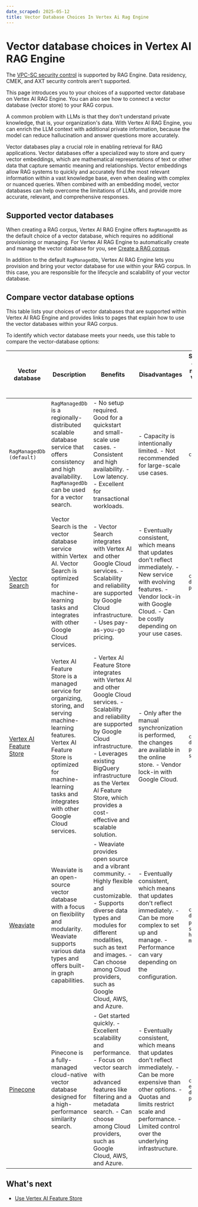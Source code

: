 ```yaml
---
date_scraped: 2025-05-12
title: Vector Database Choices In Vertex Ai Rag Engine
---
```


# Vector database choices in Vertex AI RAG Engine 

The [VPC-SC security control](https://cloud.google.com/vertex-ai/generative-ai/docs/security-controls) is
supported by RAG Engine. Data residency, CMEK, and AXT security controls aren't supported.

This page introduces you to your choices of a supported vector database on
Vertex AI RAG Engine. You can also see how to connect a vector database (vector
store) to your RAG corpus.

A common problem with LLMs is that they don't understand private knowledge, that
is, your organization's data. With Vertex AI RAG Engine, you can enrich the LLM
context with additional private information, because the model can reduce
hallucination and answer questions more accurately.

Vector databases play a crucial role in enabling retrieval for RAG applications.
Vector databases offer a specialized way to store and query vector embeddings,
which are mathematical representations of text or other data that capture
semantic meaning and relationships. Vector embeddings allow RAG systems to
quickly and accurately find the most relevant information within a vast
knowledge base, even when dealing with complex or nuanced queries. When combined
with an embedding model, vector databases can help overcome the limitations of
LLMs, and provide more accurate, relevant, and comprehensive responses.

## Supported vector databases

When creating a RAG corpus, Vertex AI RAG Engine offers `RagManagedDb` as the default
choice of a vector database, which requires no additional provisioning or
managing. For Vertex AI RAG Engine to automatically create and manage the vector
database for you, see [Create a RAG
corpus](model-reference/rag-api.md).

In addition to the default `RagManagedDb`, Vertex AI RAG Engine lets you provision
and bring your vector database for use within your RAG corpus. In this case,
you are responsible for the lifecycle and scalability of your vector database.

## Compare vector database options

This table lists your choices of vector databases that are supported within
Vertex AI RAG Engine and provides links to pages that explain how to use the vector
databases within your RAG corpus.

To identify which vector database meets your needs, use this table to compare
the vector-database options:

| Vector database | Description | Benefits | Disadvantages | Supported distance metrics in Vertex AI RAG Engine | Search type | Launch stage in Vertex AI RAG Engine | Production ready | Best for |
| --- | --- | --- | --- | --- | --- | --- | --- | --- |
| `RagManagedDb (default)` | `RagManagedDb` is a regionally-distributed scalable database service that offers consistency and high availability. `RagManagedDb` can be used for a vector search. | - No setup required. Good for a quickstart and small-scale use cases. - Consistent and high availability. - Low latency. - Excellent for transactional workloads. | - Capacity is intentionally limited. - Not recommended for large-scale use cases. | `cosine` | KNN | Preview | | - Quick PoC - ChatBots - RAG apps |
| [Vector Search](rag-engine/use-vertexai-vector-search.md) | Vector Search is the vector database service within Vertex AI. Vector Search is optimized for machine-learning tasks and integrates with other Google Cloud services. | - Vector Search integrates with Vertex AI and other Google Cloud services. - Scalability and reliability are supported by Google Cloud infrastructure. - Uses pay-as-you-go pricing. | - Eventually consistent, which means that updates don't reflect immediately. - New service with evolving features. - Vendor lock-in with Google Cloud. - Can be costly depending on your use cases. | `cosine` `dot-product` | ANN | GA | | - High-volume documents - Enterprise-scale RAG - Managing vector database infrastructure - Existing Google Cloud customers or anyone looking to use multiple Google Cloud services |
| [Vertex AI Feature Store](https://cloud.google.com/vertex-ai/generative-ai/docs/use-feature-store-with-rag) | Vertex AI Feature Store is a managed service for organizing, storing, and serving machine-learning features. Vertex AI Feature Store is optimized for machine-learning tasks and integrates with other Google Cloud services. | - Vertex AI Feature Store integrates with Vertex AI and other Google Cloud services. - Scalability and reliability are supported by Google Cloud infrastructure. - Leverages existing BigQuery infrastructure as the Vertex AI Feature Store, which provides a cost-effective and scalable solution. | - Only after the manual synchronization is performed, the changes are available in the online store. - Vendor lock-in with Google Cloud. | `cosine` `dot-product` `L2 squared` | ANN | Preview | | - High-volume documents - Enterprise-scale RAG - Managing vector database infrastructure - Existing Google Cloud customers or customers looking to use multiple Google Cloud services |
| [Weaviate](https://cloud.google.com/vertex-ai/generative-ai/docs/use-weaviate-db) | Weaviate is an open-source vector database with a focus on flexibility and modularity. Weaviate supports various data types and offers built-in graph capabilities. | - Weaviate provides open source and a vibrant community. - Highly flexible and customizable. - Supports diverse data types and modules for different modalities, such as text and images. - Can choose among Cloud providers, such as Google Cloud, AWS, and Azure. | - Eventually consistent, which means that updates don't reflect immediately. - Can be more complex to set up and manage. - Performance can vary depending on the configuration. | `cosine` `dot-product` `L2 squared` `hamming` `manhattan` | ANN + Hybrid search support | Preview | | - High-volume documents - Enterprise-scale RAG - Managing vector database infrastructure - Existing Weaviate customers |
| [Pinecone](https://cloud.google.com/vertex-ai/generative-ai/docs/use-pinecone) | Pinecone is a fully-managed cloud-native vector database designed for a high-performance similarity search. | - Get started quickly. - Excellent scalability and performance. - Focus on vector search with advanced features like filtering and a metadata search. - Can choose among Cloud providers, such as Google Cloud, AWS, and Azure. | - Eventually consistent, which means that updates don't reflect immediately. - Can be more expensive than other options. - Quotas and limits restrict scale and performance. - Limited control over the underlying infrastructure. | `cosine` `euclidean` `dot-product` | ANN | GA | | - High-volume documents - Enterprise scale RAG - Managing vector database infrastructure - Existing Pinecone customers |

## What's next

- [Use Vertex AI Feature Store](https://cloud.google.com/vertex-ai/generative-ai/docs/use-feature-store-with-rag)